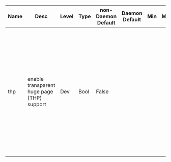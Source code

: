 | Name | Desc | Level | Type | non-Daemon Default | Daemon Default | Min | Max | Valid Values | verbatim | See also | Flags | Services | Validator | Long Desc | Tags |
| --- | --- | --- | --- | --- | --- | --- | --- | --- | --- | --- | --- | --- | --- | --- | --- |
| <span id="SP_thp">thp</span> |  enable transparent huge page (THP) support | Dev | Bool | False |  |  |  |  |  |  | STARTUP |  |  | Ceph is known to suffer from memory fragmentation due to THP use. This is indicated by RSS usage above configured memory targets. Enabling THP is currently discouraged until selective use of THP by Ceph is implemented. |  |
